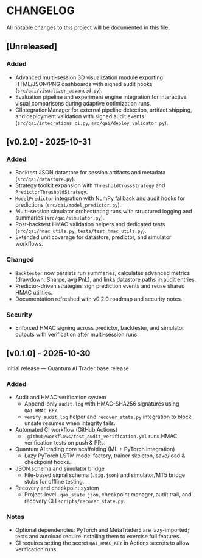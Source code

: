 # CHANGELOG

All notable changes to this project will be documented in this file.

## [Unreleased]
### Added
- Advanced multi-session 3D visualization module exporting HTML/JSON/PNG dashboards with signed audit hooks (`src/qai/visualizer_advanced.py`).
- Evaluation pipeline and experiment engine integration for interactive visual comparisons during adaptive optimization runs.
- CIIntegrationManager for external pipeline detection, artifact shipping, and deployment validation with signed audit events (`src/qai/integrations_ci.py`, `src/qai/deploy_validator.py`).

## [v0.2.0] - 2025-10-31
### Added
- Backtest JSON datastore for session artifacts and metadata (`src/qai/datastore.py`).
- Strategy toolkit expansion with `ThresholdCrossStrategy` and `PredictorThresholdStrategy`.
- `ModelPredictor` integration with NumPy fallback and audit hooks for predictions (`src/qai/model_predictor.py`).
- Multi-session simulator orchestrating runs with structured logging and summaries (`src/qai/simulator.py`).
- Post-backtest HMAC validation helpers and dedicated tests (`src/qai/hmac_utils.py`, `tests/test_hmac_utils.py`).
- Extended unit coverage for datastore, predictor, and simulator workflows.

### Changed
- `Backtester` now persists run summaries, calculates advanced metrics (drawdown, Sharpe, avg PnL), and links datastore paths in audit entries.
- Predictor-driven strategies sign prediction events and reuse shared HMAC utilities.
- Documentation refreshed with v0.2.0 roadmap and security notes.

### Security
- Enforced HMAC signing across predictor, backtester, and simulator outputs with verification after multi-session runs.

## [v0.1.0] - 2025-10-30
Initial release — Quantum AI Trader base release

### Added
- Audit and HMAC verification system
  - Append-only `audit.log` with HMAC-SHA256 signatures using `QAI_HMAC_KEY`.
  - `verify_audit_log` helper and `recover_state.py` integration to block unsafe resumes when integrity fails.
- Automated CI workflow (GitHub Actions)
  - `.github/workflows/test_audit_verification.yml` runs HMAC verification tests on push & PRs.
- Quantum AI trading core scaffolding (ML + PyTorch integration)
  - Lazy PyTorch LSTM model factory, trainer skeleton, save/load & checkpoint hooks.
- JSON schema and simulator bridge
  - File-based signal schema (`.sig.json`) and simulator/MT5 bridge stubs for offline testing.
- Recovery and checkpoint system
  - Project-level `.qai_state.json`, checkpoint manager, audit trail, and recovery CLI `scripts/recover_state.py`.

### Notes
- Optional dependencies: PyTorch and MetaTrader5 are lazy-imported; tests and autoload require installing them to exercise full features.
- CI requires setting the secret `QAI_HMAC_KEY` in Actions secrets to allow verification runs.
